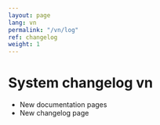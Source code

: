```yaml
---
layout: page
lang: vn
permalink: "/vn/log"
ref: changelog
weight: 1
---
```


# System changelog vn

<ul class="changelog">
	<li class="ch-added">New documentation pages</li>
	<li class="ch-added">New changelog page</li>
</ul>
